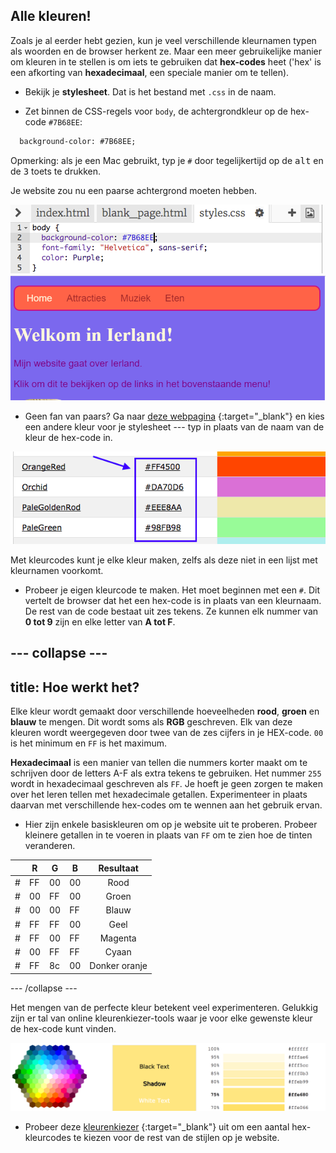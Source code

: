 ## Alle kleuren!

Zoals je al eerder hebt gezien, kun je veel verschillende kleurnamen typen als woorden en de browser herkent ze. Maar een meer gebruikelijke manier om kleuren in te stellen is om iets te gebruiken dat **hex-codes** heet ('hex' is een afkorting van **hexadecimaal**, een speciale manier om te tellen).

+ Bekijk je **stylesheet**. Dat is het bestand met `.css` in de naam.

+ Zet binnen de CSS-regels voor `body`, de achtergrondkleur op de hex-code `#7B68EE`:

```html
  background-color: #7B68EE;
```

Opmerking: als je een Mac gebruikt, typ je `#` door tegelijkertijd op de <kbd>alt</kbd> en de <kbd>3</kbd> toets te drukken.

Je website zou nu een paarse achtergrond moeten hebben.

![](images/HexColourFirst.png) ![](images/HexColourFirstResult.png)

+ Geen fan van paars? Ga naar [deze webpagina](http://dojo.soy/html2-colors) {:target="_blank"} en kies een andere kleur voor je stylesheet \--- typ in plaats van de naam van de kleur de hex-code in. 

![](images/ColorNamesHex.png)

Met kleurcodes kunt je elke kleur maken, zelfs als deze niet in een lijst met kleurnamen voorkomt.

+ Probeer je eigen kleurcode te maken. Het moet beginnen met een `#`. Dit vertelt de browser dat het een hex-code is in plaats van een kleurnaam. De rest van de code bestaat uit zes tekens. Ze kunnen elk nummer van **0 tot 9** zijn en elke letter van **A tot F**.

## \--- collapse \---

## title: Hoe werkt het?

Elke kleur wordt gemaakt door verschillende hoeveelheden **rood**, **groen** en **blauw** te mengen. Dit wordt soms als **RGB** geschreven. Elk van deze kleuren wordt weergegeven door twee van de zes cijfers in je HEX-code. `00` is het minimum en `FF` is het maximum.

**Hexadecimaal** is een manier van tellen die nummers korter maakt om te schrijven door de letters A-F als extra tekens te gebruiken. Het nummer `255` wordt in hexadecimaal geschreven als `FF`. Je hoeft je geen zorgen te maken over het leren tellen met hexadecimale getallen. Experimenteer in plaats daarvan met verschillende hex-codes om te wennen aan het gebruik ervan.

+ Hier zijn enkele basiskleuren om op je website uit te proberen. Probeer kleinere getallen in te voeren in plaats van `FF` om te zien hoe de tinten veranderen.

|      | R  | G  | B  |   Resultaat   |
| ---- | -- | -- | -- |:-------------:|
| \# | FF | 00 | 00 |     Rood      |
| \# | 00 | FF | 00 |     Groen     |
| \# | 00 | 00 | FF |     Blauw     |
| \# | FF | FF | 00 |     Geel      |
| \# | FF | 00 | FF |    Magenta    |
| \# | 00 | FF | FF |     Cyaan     |
| \# | FF | 8c | 00 | Donker oranje |

\--- /collapse \---

Het mengen van de perfecte kleur betekent veel experimenteren. Gelukkig zijn er tal van online kleurenkiezer-tools waar je voor elke gewenste kleur de hex-code kunt vinden.

![](images/W3ColorPicker.png)

+ Probeer deze [kleurenkiezer](http://dojo.soy/html2-color-picker) {:target="_blank"} uit om een ​​aantal hex-kleurcodes te kiezen voor de rest van de stijlen op je website.